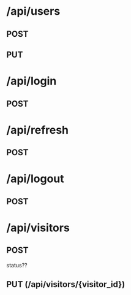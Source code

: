 # /api/users
## POST 
## PUT
# /api/login
## POST
# /api/refresh
## POST
# /api/logout
## POST
# /api/visitors
## POST
status??
## PUT (/api/visitors/{visitor_id})

